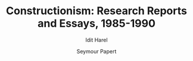 ---
layout: leaf-node
title: "Constructionism: Research Reports and Essays, 1985-1990"
title-url: "https://books.google.com/books?id=2jMNAQAAMAAJ&dq=constructionism&source=gbs_similarbooks"
author: ["Idit Harel", "Seymour Papert"]
groups: pedagogical-styles
categories: constructivism
topics: conferences-journals-and-books
summary: >
    The link goes to the Google Books page; there is no eBook available.
cite: >
    Papert, S., & Harel, I. (1991). Constructionism: research reports and essays 1985-1990 by the Epistemology and Learning Research Group, the Media Lab, Massachusetts Institute of Technology, Ablex Pub. Corp, Norwood, NJ.
pub-date: 1991-01-01
added-date: 2017-04-20
resource-type: external-page
---
